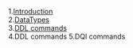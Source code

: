 1.[Introduction]( https://github.com/shirishaVenkateshwarRao/MSQL1/blob/master/Introduction) <br>
2.[DataTypes](https://github.com/shirishaVenkateshwarRao/MSQL1/blob/master/DataTypes) <br>
3.[DDL commands](https://github.com/shirishaVenkateshwarRao/MSQL1/blob/master/DDL%20commands/Create%20a%20table) <br>
4.DDL commands 
5.DQl commands
